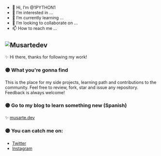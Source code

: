 - 👋 Hi, I’m @1PYTHON1
- 👀 I’m interested in ...
- 🌱 I’m currently learning ...
- 💞️ I’m looking to collaborate on ...
- 📫 How to reach me ...

<!---
1PYTHON1/1PYTHON1 is a ✨ special ✨ repository because its `README.md` (this file) appears on your GitHub profile.
You can click the Preview link to take a look at your changes.
--->

![Musartedev](https://musarte-blog.s3.us-east-2.amazonaws.com/2020/07/Musartedev.png)
---
✨ Hi there, thanks for following my work!

### 🟣 What you're gonna find
This is the place for my side projects, learning path and contributions to the community.
Feel free to review, fork, star and issue any repository. Feedback is always welcome!

### 🟣 Go to my blog to learn something new (Spanish)
✨ [musarte.dev](https://musarte.dev/)

### 🟣 You can catch me on:
* [Twitter](https://twitter.com/musartedev)
* [Instagram](https://instagram.com/musarte.dev)
